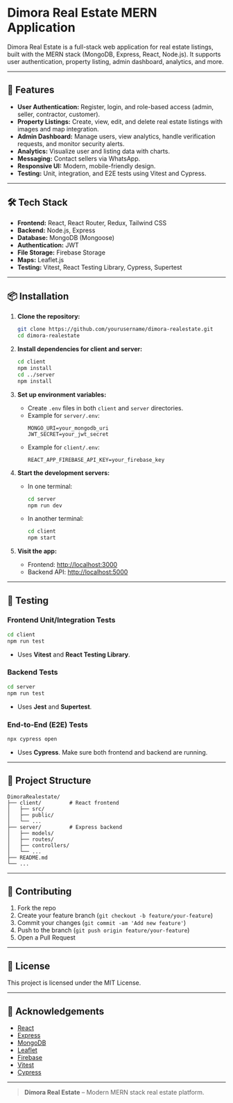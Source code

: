 # Dimora Real Estate MERN Application

Dimora Real Estate is a full-stack web application for real estate listings, built with the MERN stack (MongoDB, Express, React, Node.js). It supports user authentication, property listing, admin dashboard, analytics, and more.

---

## 🚀 Features

- **User Authentication:** Register, login, and role-based access (admin, seller, contractor, customer).
- **Property Listings:** Create, view, edit, and delete real estate listings with images and map integration.
- **Admin Dashboard:** Manage users, view analytics, handle verification requests, and monitor security alerts.
- **Analytics:** Visualize user and listing data with charts.
- **Messaging:** Contact sellers via WhatsApp.
- **Responsive UI:** Modern, mobile-friendly design.
- **Testing:** Unit, integration, and E2E tests using Vitest and Cypress.

---

## 🛠️ Tech Stack

- **Frontend:** React, React Router, Redux, Tailwind CSS
- **Backend:** Node.js, Express
- **Database:** MongoDB (Mongoose)
- **Authentication:** JWT
- **File Storage:** Firebase Storage
- **Maps:** Leaflet.js
- **Testing:** Vitest, React Testing Library, Cypress, Supertest

---

## 📦 Installation

1. **Clone the repository:**
   ```sh
   git clone https://github.com/yourusername/dimora-realestate.git
   cd dimora-realestate
   ```

2. **Install dependencies for client and server:**
   ```sh
   cd client
   npm install
   cd ../server
   npm install
   ```

3. **Set up environment variables:**

   - Create `.env` files in both `client` and `server` directories.
   - Example for `server/.env`:
     ```
     MONGO_URI=your_mongodb_uri
     JWT_SECRET=your_jwt_secret
     ```
   - Example for `client/.env`:
     ```
     REACT_APP_FIREBASE_API_KEY=your_firebase_key
     ```

4. **Start the development servers:**
   - In one terminal:
     ```sh
     cd server
     npm run dev
     ```
   - In another terminal:
     ```sh
     cd client
     npm start
     ```

5. **Visit the app:**
   - Frontend: [http://localhost:3000](http://localhost:3000)
   - Backend API: [http://localhost:5000](http://localhost:5000)

---

## 🧪 Testing

### **Frontend Unit/Integration Tests**
```sh
cd client
npm run test
```
- Uses **Vitest** and **React Testing Library**.

### **Backend Tests**
```sh
cd server
npm run test
```
- Uses **Jest** and **Supertest**.

### **End-to-End (E2E) Tests**
```sh
npx cypress open
```
- Uses **Cypress**. Make sure both frontend and backend are running.

---

## 📁 Project Structure

```
DimoraRealestate/
├── client/         # React frontend
│   ├── src/
│   ├── public/
│   └── ...
├── server/         # Express backend
│   ├── models/
│   ├── routes/
│   ├── controllers/
│   └── ...
├── README.md
└── ...
```

---

## 📝 Contributing

1. Fork the repo
2. Create your feature branch (`git checkout -b feature/your-feature`)
3. Commit your changes (`git commit -am 'Add new feature'`)
4. Push to the branch (`git push origin feature/your-feature`)
5. Open a Pull Request

---

## 📄 License

This project is licensed under the MIT License.

---

## 🙏 Acknowledgements

- [React](https://react.dev/)
- [Express](https://expressjs.com/)
- [MongoDB](https://www.mongodb.com/)
- [Leaflet](https://leafletjs.com/)
- [Firebase](https://firebase.google.com/)
- [Vitest](https://vitest.dev/)
- [Cypress](https://www.cypress.io/)

---

> **Dimora Real Estate** – Modern MERN stack real estate platform.
